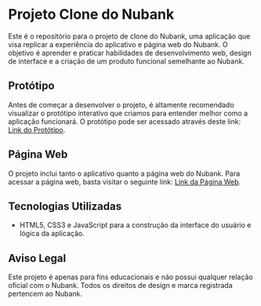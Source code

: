 # Projeto Clone do Nubank

Este é o repositório para o projeto de clone do Nubank, uma aplicação que visa replicar a experiência do aplicativo e página web do Nubank. O objetivo é aprender e praticar habilidades de desenvolvimento web, design de interface e a criação de um produto funcional semelhante ao Nubank.

## Protótipo

Antes de começar a desenvolver o projeto, é altamente recomendado visualizar o protótipo interativo que criamos para entender melhor como a aplicação funcionará. O protótipo pode ser acessado através deste link: [Link do Protótipo](https://www.figma.com/file/lzKZGgRbkD7h6UE3u1rmYI/Nubank-web-(Community)?type=design&node-id=0%3A1&mode=design&t=03EKuL9FOnrk8Z9g-1).

## Página Web

O projeto inclui tanto o aplicativo quanto a página web do Nubank. Para acessar a página web, basta visitar o seguinte link: [Link da Página Web](https://ericsantosdm.github.io/Web-Nubank-Clone/).

## Tecnologias Utilizadas

- HTML5, CSS3 e JavaScript para a construção da interface do usuário e lógica da aplicação.


## Aviso Legal

Este projeto é apenas para fins educacionais e não possui qualquer relação oficial com o Nubank. Todos os direitos de design e marca registrada pertencem ao Nubank.

